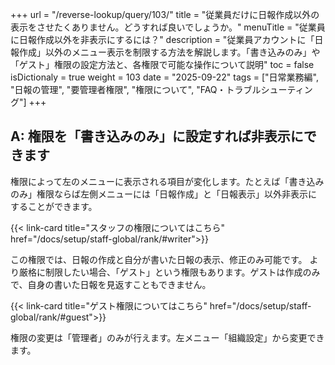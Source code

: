 +++
url = "/reverse-lookup/query/103/"
title = "従業員だけに日報作成以外の表示をさせたくありません。どうすれば良いでしょうか。"
menuTitle = "従業員に日報作成以外を非表示にするには？"
description = "従業員アカウントに「日報作成」以外のメニュー表示を制限する方法を解説します。「書き込みのみ」や「ゲスト」権限の設定方法と、各権限で可能な操作について説明"
toc = false
isDictionaly = true
weight = 103
date = "2025-09-22"
tags = ["日常業務編", "日報の管理", "要管理者権限", "権限について", "FAQ・トラブルシューティング"]
+++

## A: 権限を「書き込みのみ」に設定すれば非表示にできます

権限によって左のメニューに表示される項目が変化します。たとえば「書き込みのみ」権限ならば左側メニューには「日報作成」と「日報表示」以外非表示にすることができます。

{{< link-card title="スタッフの権限についてはこちら" href="/docs/setup/staff-global/rank/#writer">}}

この権限では、日報の作成と自分が書いた日報の表示、修正のみ可能です。
より厳格に制限したい場合、「ゲスト」という権限もあります。ゲストは作成のみで、自身の書いた日報を見返すこともできません。

{{< link-card title="ゲスト権限についてはこちら" href="/docs/setup/staff-global/rank/#guest">}}

権限の変更は「管理者」のみが行えます。左メニュー「組織設定」から変更できます。
